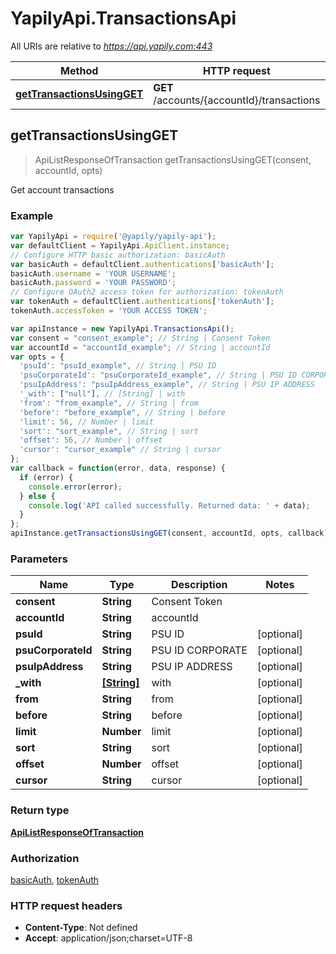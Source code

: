# YapilyApi.TransactionsApi

All URIs are relative to *https://api.yapily.com:443*

Method | HTTP request | Description
------------- | ------------- | -------------
[**getTransactionsUsingGET**](TransactionsApi.md#getTransactionsUsingGET) | **GET** /accounts/{accountId}/transactions | Get account transactions



## getTransactionsUsingGET

> ApiListResponseOfTransaction getTransactionsUsingGET(consent, accountId, opts)

Get account transactions

### Example

```javascript
var YapilyApi = require('@yapily/yapily-api');
var defaultClient = YapilyApi.ApiClient.instance;
// Configure HTTP basic authorization: basicAuth
var basicAuth = defaultClient.authentications['basicAuth'];
basicAuth.username = 'YOUR USERNAME';
basicAuth.password = 'YOUR PASSWORD';
// Configure OAuth2 access token for authorization: tokenAuth
var tokenAuth = defaultClient.authentications['tokenAuth'];
tokenAuth.accessToken = 'YOUR ACCESS TOKEN';

var apiInstance = new YapilyApi.TransactionsApi();
var consent = "consent_example"; // String | Consent Token
var accountId = "accountId_example"; // String | accountId
var opts = {
  'psuId': "psuId_example", // String | PSU ID
  'psuCorporateId': "psuCorporateId_example", // String | PSU ID CORPORATE
  'psuIpAddress': "psuIpAddress_example", // String | PSU IP ADDRESS
  '_with': ["null"], // [String] | with
  'from': "from_example", // String | from
  'before': "before_example", // String | before
  'limit': 56, // Number | limit
  'sort': "sort_example", // String | sort
  'offset': 56, // Number | offset
  'cursor': "cursor_example" // String | cursor
};
var callback = function(error, data, response) {
  if (error) {
    console.error(error);
  } else {
    console.log('API called successfully. Returned data: ' + data);
  }
};
apiInstance.getTransactionsUsingGET(consent, accountId, opts, callback);
```

### Parameters



Name | Type | Description  | Notes
------------- | ------------- | ------------- | -------------
 **consent** | **String**| Consent Token | 
 **accountId** | **String**| accountId | 
 **psuId** | **String**| PSU ID | [optional] 
 **psuCorporateId** | **String**| PSU ID CORPORATE | [optional] 
 **psuIpAddress** | **String**| PSU IP ADDRESS | [optional] 
 **_with** | [**[String]**](String.md)| with | [optional] 
 **from** | **String**| from | [optional] 
 **before** | **String**| before | [optional] 
 **limit** | **Number**| limit | [optional] 
 **sort** | **String**| sort | [optional] 
 **offset** | **Number**| offset | [optional] 
 **cursor** | **String**| cursor | [optional] 

### Return type

[**ApiListResponseOfTransaction**](ApiListResponseOfTransaction.md)

### Authorization

[basicAuth](../README.md#basicAuth), [tokenAuth](../README.md#tokenAuth)

### HTTP request headers

- **Content-Type**: Not defined
- **Accept**: application/json;charset=UTF-8

